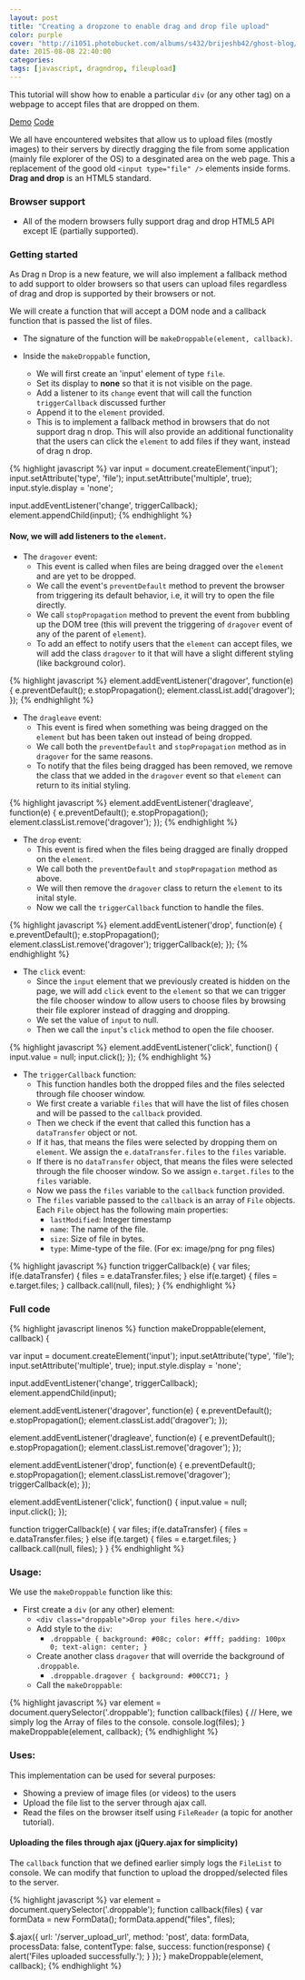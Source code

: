 ```yaml
---
layout: post
title: "Creating a dropzone to enable drag and drop file upload"
color: purple
cover: "http://i1051.photobucket.com/albums/s432/brijeshb42/ghost-blog/dragndrop.png"
date: 2015-08-08 22:40:00
categories: 
tags: [javascript, dragndrop, fileupload]
---
```


This tutorial will show how to enable a particular `div` (or any other tag) on a webpage to accept files that are dropped on them.

<a href="http://bitwiser.in/tutorial-demos/2015/08/08/drag-n-drop-demo.html" class="mui-btn mui-btn-primary mui-btn-lg" target="_blank">Demo</a>
<a href="https://raw.githubusercontent.com/brijeshb42/tutorial-demos/gh-pages/_posts/2015-08-08-drag-n-drop-demo.md" class="mui-btn mui-btn-accent mui-btn-lg" target="_blank">Code</a>

We all have encountered websites that allow us to upload files (mostly images) to their servers by directly dragging the file from some application (mainly file explorer of the OS) to a desginated area on the web page. This a replacement of the good old `<input type="file" />` elements inside forms. **Drag and drop** is an HTML5 standard.

### Browser support

* All of the modern browsers fully support drag and drop HTML5 API except IE (partially supported).

### Getting started
As Drag n Drop is a new feature, we will also implement a fallback method to add support to older browsers so that users can upload files regardless of drag and drop is supported by their browsers or not.

We will create a function that will accept a DOM node and a callback function that is passed the list of files.

* The signature of the function will be `makeDroppable(element, callback)`.

* Inside the `makeDroppable` function,
  * We will first create an 'input' element of type `file`.
  * Set its display to **none** so that it is not visible on the page.
  * Add a listener to its `change` event that will call the function `triggerCallback` discussed further
  * Append it to the `element` provided.
  * This is to implement a fallback method in browsers that do not support drag n drop. This will also provide an additional functionality that the users can click the `element` to add files if they want, instead of drag n drop.

{% highlight javascript %}
var input = document.createElement('input');
input.setAttribute('type', 'file');
input.setAttribute('multiple', true);
input.style.display = 'none';

input.addEventListener('change', triggerCallback);
element.appendChild(input);
{% endhighlight %}

#### Now, we will add listeners to the `element`.

* The `dragover` event:
  * This event is called when files are being dragged over the `element` and are yet to be dropped.
  * We call the event's `preventDefault` method to prevent the browser from triggering its default behavior, i.e, it will try to open the file directly.
  * We call `stopPropagation` method to prevent the event from bubbling up the DOM tree (this will prevent the triggering of `dragover` event of any of the parent of `element`).
  * To add an effect to notify users that the `element` can accept files, we will add the class `dragover` to it that will have a slight different styling (like background color).

{% highlight javascript %}
element.addEventListener('dragover', function(e) {
  e.preventDefault();
  e.stopPropagation();
  element.classList.add('dragover');
});
{% endhighlight %}

* The `dragleave` event:
  * This event is fired when something was being dragged on the `element` but has been taken out instead of being dropped.
  * We call both the `preventDefault` and `stopPropagation` method as in `dragover` for the same reasons.
  * To notify that the files being dragged has been removed, we remove the class that we added in the `dragover` event so that `element` can return to its initial styling. 

{% highlight javascript %}
element.addEventListener('dragleave', function(e) {
  e.preventDefault();
  e.stopPropagation();
  element.classList.remove('dragover');
});
{% endhighlight %}

* The `drop` event:
  * This event is fired when the files being dragged are finally dropped on the `element`.
  * We call both the `preventDefault` and `stopPropagation` method as above.
  * We will then remove the `dragover` class to return the `element` to its inital style.
  * Now we call the `triggerCallback` function to handle the files.

{% highlight javascript %}
element.addEventListener('drop', function(e) {
  e.preventDefault();
  e.stopPropagation();
  element.classList.remove('dragover');
  triggerCallback(e);
});
{% endhighlight %}

* The `click` event:
  * Since the `input` element that we previously created is hidden on the page, we will add `click` event to the `element` so that we can trigger the file chooser window to allow users to choose files by browsing their file explorer instead of dragging and dropping.
  * We set the value of `input` to null.
  * Then we call the `input`'s `click` method to open the file chooser.

{% highlight javascript %}
element.addEventListener('click', function() {
  input.value = null;
  input.click();
});
{% endhighlight %}

* The `triggerCallback` function:
  * This function handles both the dropped files and the files selected through file chooser window.
  * We first create a variable `files` that will have the list of files chosen and will be passed to the `callback` provided.
  * Then we check if the event that called this function has a `dataTransfer` object or not.
  * If it has, that means the files were selected by dropping them on `element`. We assign the `e.dataTransfer.files` to the `files` variable.
  * If there is no `dataTransfer` object, that means the files were selected through the file chooser window. So we assign `e.target.files` to the `files` variable.
  * Now we pass the `files` variable to the `callback` function provided.
  * The `files` variable passed to the `callback` is an array of `File` objects. Each `File` object has the following main properties:
    * `lastModified`: Integer timestamp
    * `name`: The name of the file.
    * `size`: Size of file in bytes.
    * `type`: Mime-type of the file. (For ex: image/png for png files)

{% highlight javascript %}
function triggerCallback(e) {
  var files;
  if(e.dataTransfer) {
    files = e.dataTransfer.files;
  } else if(e.target) {
    files = e.target.files;
  }
  callback.call(null, files);
}
{% endhighlight %}

### Full code

{% highlight javascript linenos %}
function makeDroppable(element, callback) {

  var input = document.createElement('input');
  input.setAttribute('type', 'file');
  input.setAttribute('multiple', true);
  input.style.display = 'none';

  input.addEventListener('change', triggerCallback);
  element.appendChild(input);
  
  element.addEventListener('dragover', function(e) {
    e.preventDefault();
    e.stopPropagation();
    element.classList.add('dragover');
  });

  element.addEventListener('dragleave', function(e) {
    e.preventDefault();
    e.stopPropagation();
    element.classList.remove('dragover');
  });

  element.addEventListener('drop', function(e) {
    e.preventDefault();
    e.stopPropagation();
    element.classList.remove('dragover');
    triggerCallback(e);
  });
  
  element.addEventListener('click', function() {
    input.value = null;
    input.click();
  });

  function triggerCallback(e) {
    var files;
    if(e.dataTransfer) {
      files = e.dataTransfer.files;
    } else if(e.target) {
      files = e.target.files;
    }
    callback.call(null, files);
  }
}
{% endhighlight %}

### Usage:
We use the `makeDroppable` function like this:

* First create a `div` (or any other) element:
  * `<div class="droppable">Drop your files here.</div>`
  * Add style to the `div`:
    * `.droppable {
      background: #08c;
      color: #fff;
      padding: 100px 0;
      text-align: center;
    }`
  * Create another class `dragover` that will override the background of `.droppable`.
    * `.droppable.dragover {
      background: #00CC71;
    }`
  * Call the `makeDroppable`:

{% highlight javascript %}
var element = document.querySelector('.droppable');
function callback(files) {
  // Here, we simply log the Array of files to the console.
  console.log(files);
}
makeDroppable(element, callback);
{% endhighlight %}

### Uses:
This implementation can be used for several purposes:

* Showing a preview of image files (or videos) to the users
* Upload the file list to the server through ajax call.
* Read the files on the browser itself using `FileReader` (a topic for another tutorial).

#### Uploading the files through ajax (jQuery.ajax for simplicity)
The `callback` function that we defined earlier simply logs the `FileList` to console. We can modify that function to upload the dropped/selected files to the server.

{% highlight javascript %}
var element = document.querySelector('.droppable');
function callback(files) {
  var formData = new FormData();
  formData.append("files", files);

  $.ajax({
    url: '/server_upload_url',
    method: 'post',
    data: formData,
    processData: false,
    contentType: false,
    success: function(response) {
      alert('Files uploaded successfully.');
    }
  });
}
makeDroppable(element, callback);
{% endhighlight %}
